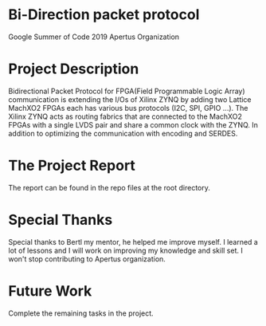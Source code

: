 # Bi-Direction packet protocol

Google Summer of Code 2019
Apertus Organization

# Project Description

Bidirectional Packet Protocol for FPGA(Field Programmable Logic Array) communication is extending the I/Os of Xilinx ZYNQ by adding two Lattice MachXO2 FPGAs each has various bus protocols (I2C, SPI, GPIO ...). The Xilinx ZYNQ acts as routing fabrics that are connected to the MachXO2 FPGAs with a single LVDS pair and share a common clock with the ZYNQ. In addition to optimizing the communication with encoding and SERDES.

# The Project Report
The report can be found in the repo files at the root directory.

# Special Thanks
Special thanks to Bertl my mentor, he helped me improve myself. I learned a lot of lessons and I will work on improving my knowledge and skill set. I won't stop contributing to Apertus organization.


# Future Work
Complete the remaining tasks in the project.
